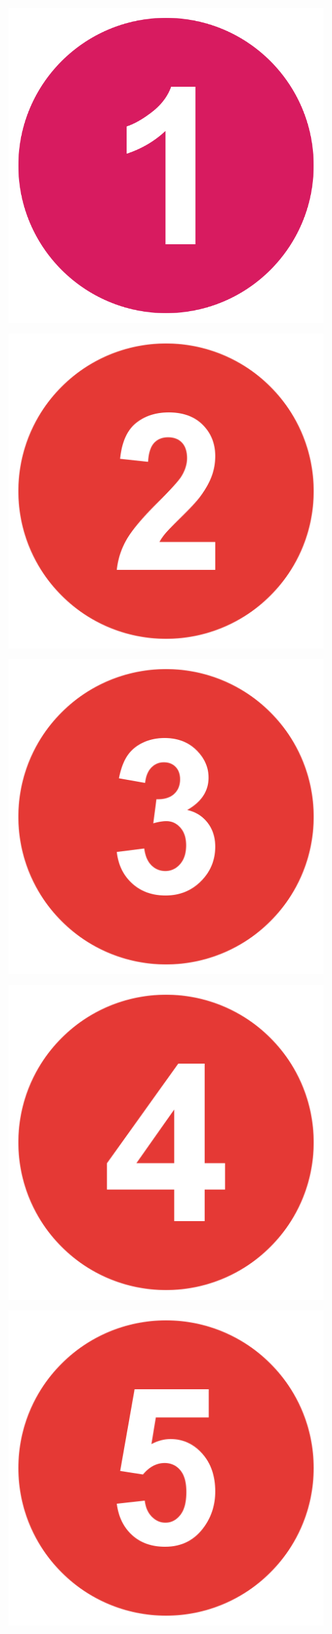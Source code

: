 <p align="center">
<img src="1.png" alt="This will display an animated GIF" >
</p>
<p align="center">
<img src="2.png" alt="This will display an animated GIF" >
</p>
<p align="center">
<img src="3.png" alt="This will display an animated GIF" >
</p>
<p align="center">
<img src="4.png" alt="This will display an animated GIF" >
</p>
<p align="center">
<img src="5.png" alt="This will display an animated GIF" >
</p>
